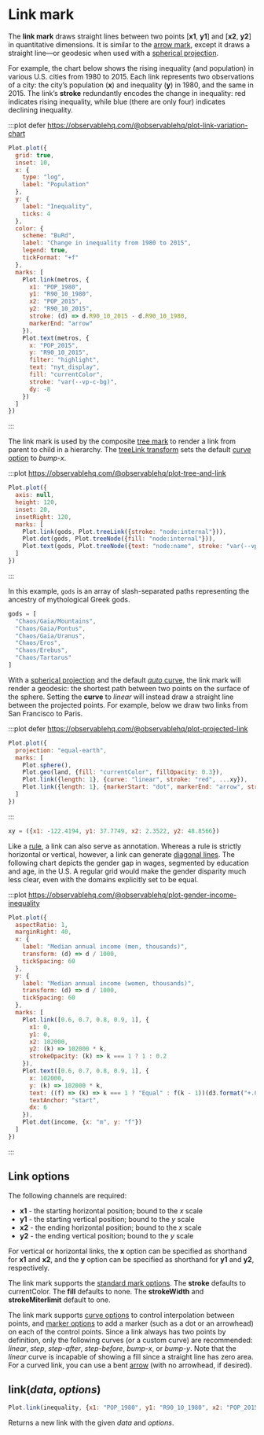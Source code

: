 <script setup>

import * as Plot from "@observablehq/plot";
import * as d3 from "d3";
import * as topojson from "topojson-client";
import {computed, shallowRef, onMounted} from "vue";
import income from "../data/income-gender.ts";
import metros from "../data/metros.ts";

const xy = {x1: -122.4194, y1: 37.7749, x2: 2.3522, y2: 48.8566};
const gods = ["Chaos/Gaia/Mountains", "Chaos/Gaia/Pontus", "Chaos/Gaia/Uranus", "Chaos/Eros", "Chaos/Erebus", "Chaos/Tartarus"];
const world = shallowRef(null);
const land = computed(() => world.value ? topojson.feature(world.value, world.value.objects.land) : null);

onMounted(() => {
  d3.json("../data/countries-110m.json").then((data) => (world.value = data));
});

</script>

# Link mark

The **link mark** draws straight lines between two points [**x1**, **y1**] and [**x2**, **y2**] in quantitative dimensions. It is similar to the [arrow mark](./arrow.md), except it draws a straight line—or geodesic when used with a [spherical projection](../features/projections.md).

For example, the chart below shows the rising inequality (and population) in various U.S. cities from 1980 to 2015. Each link represents two observations of a city: the city’s population (**x**) and inequality (**y**) in 1980, and the same in 2015. The link’s **stroke** redundantly encodes the change in inequality: red indicates rising inequality, while blue (there are only four) indicates declining inequality.

:::plot defer https://observablehq.com/@observablehq/plot-link-variation-chart
```js
Plot.plot({
  grid: true,
  inset: 10,
  x: {
    type: "log",
    label: "Population"
  },
  y: {
    label: "Inequality",
    ticks: 4
  },
  color: {
    scheme: "BuRd",
    label: "Change in inequality from 1980 to 2015",
    legend: true,
    tickFormat: "+f"
  },
  marks: [
    Plot.link(metros, {
      x1: "POP_1980",
      y1: "R90_10_1980",
      x2: "POP_2015",
      y2: "R90_10_2015",
      stroke: (d) => d.R90_10_2015 - d.R90_10_1980,
      markerEnd: "arrow"
    }),
    Plot.text(metros, {
      x: "POP_2015",
      y: "R90_10_2015",
      filter: "highlight",
      text: "nyt_display",
      fill: "currentColor",
      stroke: "var(--vp-c-bg)",
      dy: -8
    })
  ]
})
```
:::

The link mark is used by the composite [tree mark](./tree.md) to render a link from parent to child in a hierarchy. The [treeLink transform](../transforms/tree.md) sets the default [curve option](../features/curves.md) to *bump-x*.

:::plot https://observablehq.com/@observablehq/plot-tree-and-link
```js
Plot.plot({
  axis: null,
  height: 120,
  inset: 20,
  insetRight: 120,
  marks: [
    Plot.link(gods, Plot.treeLink({stroke: "node:internal"})),
    Plot.dot(gods, Plot.treeNode({fill: "node:internal"})),
    Plot.text(gods, Plot.treeNode({text: "node:name", stroke: "var(--vp-c-bg)", fill: "currentColor", dx: 6}))
  ]
})
```
:::

In this example, `gods` is an array of slash-separated paths representing the ancestry of mythological Greek gods.

```js
gods = [
  "Chaos/Gaia/Mountains",
  "Chaos/Gaia/Pontus",
  "Chaos/Gaia/Uranus",
  "Chaos/Eros",
  "Chaos/Erebus",
  "Chaos/Tartarus"
]
```

With a [spherical projection](../features/projections.md) and the default [*auto* curve](../features/curves.md), the link mark will render a geodesic: the shortest path between two points on the surface of the sphere. Setting the **curve** to *linear* will instead draw a straight line between the projected points. For example, below we draw two links from San Francisco to Paris.

:::plot defer https://observablehq.com/@observablehq/plot-projected-link
```js
Plot.plot({
  projection: "equal-earth",
  marks: [
    Plot.sphere(),
    Plot.geo(land, {fill: "currentColor", fillOpacity: 0.3}),
    Plot.link({length: 1}, {curve: "linear", stroke: "red", ...xy}),
    Plot.link({length: 1}, {markerStart: "dot", markerEnd: "arrow", strokeWidth: 1.5, ...xy})
  ]
})
```
:::

```js
xy = ({x1: -122.4194, y1: 37.7749, x2: 2.3522, y2: 48.8566})
```

Like a [rule](./rule.md), a link can also serve as annotation. Whereas a rule is strictly horizontal or vertical, however, a link can generate [diagonal lines](http://kelsocartography.com/blog/?p=2074). The following chart depicts the gender gap in wages, segmented by education and age, in the U.S. A regular grid would make the gender disparity much less clear, even with the domains explicitly set to be equal.

:::plot https://observablehq.com/@observablehq/plot-gender-income-inequality
```js
Plot.plot({
  aspectRatio: 1,
  marginRight: 40,
  x: {
    label: "Median annual income (men, thousands)",
    transform: (d) => d / 1000,
    tickSpacing: 60
  },
  y: {
    label: "Median annual income (women, thousands)",
    transform: (d) => d / 1000,
    tickSpacing: 60
  },
  marks: [
    Plot.link([0.6, 0.7, 0.8, 0.9, 1], {
      x1: 0,
      y1: 0,
      x2: 102000,
      y2: (k) => 102000 * k,
      strokeOpacity: (k) => k === 1 ? 1 : 0.2
    }),
    Plot.text([0.6, 0.7, 0.8, 0.9, 1], {
      x: 102000,
      y: (k) => 102000 * k,
      text: ((f) => (k) => k === 1 ? "Equal" : f(k - 1))(d3.format("+.0%")),
      textAnchor: "start",
      dx: 6
    }),
    Plot.dot(income, {x: "m", y: "f"})
  ]
})
```
:::

## Link options

The following channels are required:

* **x1** - the starting horizontal position; bound to the *x* scale
* **y1** - the starting vertical position; bound to the *y* scale
* **x2** - the ending horizontal position; bound to the *x* scale
* **y2** - the ending vertical position; bound to the *y* scale

For vertical or horizontal links, the **x** option can be specified as shorthand for **x1** and **x2**, and the **y** option can be specified as shorthand for **y1** and **y2**, respectively.

The link mark supports the [standard mark options](../features/marks.md). The **stroke** defaults to currentColor. The **fill** defaults to none. The **strokeWidth** and **strokeMiterlimit** default to one.

The link mark supports [curve options](../features/curves.md) to control interpolation between points, and [marker options](../features/markers.md) to add a marker (such as a dot or an arrowhead) on each of the control points. Since a link always has two points by definition, only the following curves (or a custom curve) are recommended: *linear*, *step*, *step-after*, *step-before*, *bump-x*, or *bump-y*. Note that the *linear* curve is incapable of showing a fill since a straight line has zero area. For a curved link, you can use a bent [arrow](./arrow.md) (with no arrowhead, if desired).

## link(*data*, *options*)

```js
Plot.link(inequality, {x1: "POP_1980", y1: "R90_10_1980", x2: "POP_2015", y2: "R90_10_2015"})
```

Returns a new link with the given *data* and *options*.
